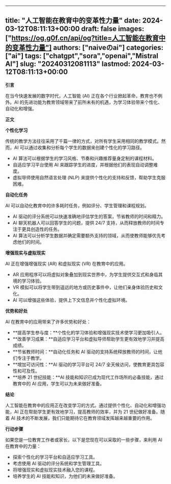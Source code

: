 
---
title: "人工智能在教育中的变革性力量"
date: 2024-03-12T08:11:13+00:00
draft: false
images: ["https://og.g0f.cn/api/og?title=人工智能在教育中的变革性力量"]
authors: ["naiveのai"]
categories: ["ai"]
tags: ["chatgpt","sora","openai","Mistral AI"]
slug: "20240312081113"
lastmod: 2024-03-12T08:11:13+00:00
---
**引言**

在当今快速发展的数字时代，人工智能 (AI) 正在各个行业掀起革命，教育也不例外。AI 的先进功能为教育领域带来了前所未有的机遇，为学习体验带来个性化、自动化和增强。

**正文**

**个性化学习**

传统的教学方法往往采用了千篇一律的方式，对所有学生采用相同的教学模式。然而，AI 可以通过收集和分析每个学生的数据来创建个性化的学习路径。

* AI 算法可以根据学生的学习风格、节奏和兴趣推荐量身定制的课程材料。
* 自适应学习平台使用 AI 来跟踪学生的进度，并根据他们的表现自动调整难度。
* 虚拟导师使用自然语言处理 (NLP) 来提供个性化的支持和反馈，帮助学生克服困难。

**自动化任务**

AI 可以自动化教育中的许多耗时任务，例如评分、学生管理和课程规划。

* AI 驱动的评分系统可以快速准确地评估学生的答案，节省教师的时间和精力。
* AI 聊天机器人可以回答学生的问题，提供 24/7 支持，从而释放教师的时间专注于更具创造性的任务。
* AI 算法可以分析学生数据并确定需要额外支持的领域，从而使教师能够优先考虑他们的时间。

**增强现实与虚拟现实**

AI 正在增强增强现实 (AR) 和虚拟现实 (VR) 在教育中的应用。

* AR 应用程序可以将虚拟对象叠加到现实世界中，为学生提供交互式和身临其境的学习体验。
* VR 模拟可以将学生带到遥远的地方或历史事件中，让他们亲身体验历史和文化。
* AI 可以增强这些体验，提供上下文信息并个性化虚拟环境。

**优势和好处**

AI 在教育中的应用带来了许多优势和好处：

* **提高学生参与度：**个性化的学习体验和增强现实技术使学习更加吸引人。
* **改善学习成果：**自适应学习平台和虚拟导师帮助学生更有效地学习并提高成绩。
* **节省教师时间：**自动化任务和 AI 驱动的支持系统释放教师的时间，让他们专注于教学。
* **增加可访问性：**AI 驱动的学习平台可 24/7 全天候访问，使教育更具包容性和可及性。
* **培养 21 世纪技能：**AI 技能和知识已成为现代工作场所的必备技能，通过教育中的 AI 应用，学生可以为未来做好准备。

**结论**

人工智能在教育中的应用正在改变学习的方式。通过提供个性化、自动化和增强功能，AI 正在帮助学生更有效地学习，提高教师的效率，并为 21 世纪做好准备。随着 AI 技术的不断发展，我们只能期待它在教育领域发挥越来越重要的作用。

**行动步骤**

如果您是一位教育工作者或家长，以下是您现在可以采取的一些步骤，来利用 AI 在教育中的力量：

* 探索个性化的学习平台和自适应学习工具。
* 考虑使用 AI 驱动的评分系统和学生管理工具。
* 将增强现实和虚拟现实技术融入您的课程。
* 培养学生的 AI 技能和知识，为他们的未来做好准备。